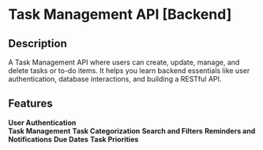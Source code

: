# Task Management API [Backend]

## Description
A Task Management API where users can create, update, manage, and delete tasks or to-do items. It helps you learn backend essentials like user authentication, database interactions, and building a RESTful API.

## Features
**User Authentication**  
**Task Management**
**Task Categorization**
**Search and Filters**
**Reminders and Notifications**
**Due Dates**
**Task Priorities**
